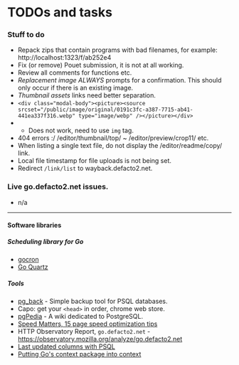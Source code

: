 # TODOs and tasks

### Stuff to do

* Repack zips that contain programs with bad filenames, for example: http://localhost:1323/f/ab252e4
* Fix (or remove) Pouet submission, it is not at all working.
* Review all comments for functions etc.
* _Replacement image_ *ALWAYS* prompts for a confirmation. This should only occur if there is an existing image.
* _Thumbnail assets_ links need better separation.
* `<div class="modal-body"><picture><source srcset="/public/image/original/0191c3fc-a387-7715-ab41-441ea337f316.webp" type="image/webp" /></picture></div>`
* * Does not work, need to use `img` tag.
* 404 errors :/ /editor/thumbnail/top/ ~ /editor/preview/crop11/ etc.
* When listing a single text file, do not display the /editor/readme/copy/ link.
* Local file timestamp for file uploads is not being set.
* Redirect `/link/list` to wayback.defacto2.net.

### Live go.defacto2.net issues.

* n/a

---

#### Software libraries

#####  Scheduling library for Go

- [gocron](https://github.com/go-co-op/gocron)
- [Go Quartz](https://github.com/reugn/go-quartz)

##### Tools

- [pg_back](https://github.com/orgrim/pg_back) - Simple backup tool for PSQL databases.
- Capo: get your `<head>` in order, chrome web store.
- [pgPedia](https://pgpedia.info/) - A wiki dedicated to PostgreSQL.
- [Speed Matters, 15 page speed optimization tips](https://www.speedcurve.com/blog/15-neglected-page-speed-optimizations/)
- HTTP Observatory Report, `go.defacto2.net` - https://observatory.mozilla.org/analyze/go.defacto2.net
- [Last updated columns with PSQL](https://www.morling.dev/blog/last-updated-columns-with-postgres)
- [Putting Go's context package into context](https://blog.meain.io/2024/golang-context/)